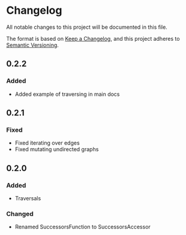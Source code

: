 # Changelog
All notable changes to this project will be documented in this file.

The format is based on [Keep a Changelog](https://keepachangelog.com/en/1.0.0/),
and this project adheres to [Semantic Versioning](https://semver.org/spec/v2.0.0.html).

## 0.2.2

### Added
- Added example of traversing in main docs

## 0.2.1

### Fixed
- Fixed iterating over edges
- Fixed mutating undirected graphs

## 0.2.0

### Added
- Traversals

### Changed
- Renamed SuccessorsFunction to SuccessorsAccessor

